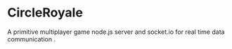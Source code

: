 # CircleRoyale
A primitive multiplayer game node.js server and socket.io for real time data communication .
